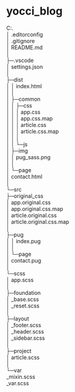 # yocci_blog


C:.  
│  .editorconfig  
│  .gitignore  
│  README.md  
│  
├─.vscode  
│      settings.json  
│  
├─dist  
│  │  index.html  
│  │  
│  ├─common  
│  │  ├─css  
│  │  │      app.css  
│  │  │      app.css.map  
│  │  │      article.css  
│  │  │      article.css.map  
│  │  │  
│  │  └─js  
│  ├─img  
│  │      pug_sass.png  
│  │  
│  └─page  
│          contact.html  
│  
└─src  
    ├─original_css  
    │      app.original.css  
    │      app.original.css.map  
    │      article.original.css  
    │      article.original.css.map  
    │  
    ├─pug  
    │  │  index.pug  
    │  │  
    │  └─page  
    │          contact.pug  
    │  
    └─scss  
        │  app.scss  
        │  
        ├─foundation  
        │      _base.scss  
        │      _reset.scss  
        │  
        ├─layout  
        │      _footer.scss  
        │      _header.scss  
        │      _sidebar.scss  
        │  
        ├─project  
        │      article.scss  
        │  
        └─var  
                _mixin.scss  
                _var.scss  

